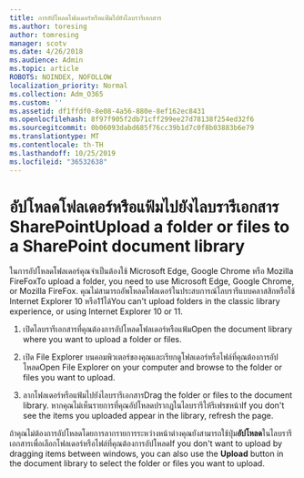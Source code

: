 ```yaml
---
title: การอัปโหลดโฟลเดอร์หรือแฟ้มไปยังไลบรารีเอกสาร
ms.author: toresing
author: tomresing
manager: scotv
ms.date: 4/26/2018
ms.audience: Admin
ms.topic: article
ROBOTS: NOINDEX, NOFOLLOW
localization_priority: Normal
ms.collection: Adm_O365
ms.custom: ''
ms.assetid: df1ffdf0-8e08-4a56-880e-8ef162ec8431
ms.openlocfilehash: 8f97f905f2db71cff299ee27d78138f254ed32f6
ms.sourcegitcommit: 0b06093dabd685f76cc39b1d7c0f8b03883b6e79
ms.translationtype: MT
ms.contentlocale: th-TH
ms.lasthandoff: 10/25/2019
ms.locfileid: "36532638"
---
```

# <a name="upload-a-folder-or-files-to-a-sharepoint-document-library"></a><span data-ttu-id="0aeb7-102">อัปโหลดโฟลเดอร์หรือแฟ้มไปยังไลบรารีเอกสาร SharePoint</span><span class="sxs-lookup"><span data-stu-id="0aeb7-102">Upload a folder or files to a SharePoint document library</span></span>

<span data-ttu-id="0aeb7-103">ในการอัปโหลดโฟลเดอร์คุณจำเป็นต้องใช้ Microsoft Edge, Google Chrome หรือ Mozilla FireFox</span><span class="sxs-lookup"><span data-stu-id="0aeb7-103">To upload a folder, you need to use Microsoft Edge, Google Chrome, or Mozilla FireFox.</span></span> <span data-ttu-id="0aeb7-104">คุณไม่สามารถอัพโหลดโฟลเดอร์ในประสบการณ์ไลบรารีแบบคลาสสิกหรือใช้ Internet Explorer 10 หรือ11ได้</span><span class="sxs-lookup"><span data-stu-id="0aeb7-104">You can't upload folders in the classic library experience, or using Internet Explorer 10 or 11.</span></span>
  
1. <span data-ttu-id="0aeb7-105">เปิดไลบรารีเอกสารที่คุณต้องการอัปโหลดโฟลเดอร์หรือแฟ้ม</span><span class="sxs-lookup"><span data-stu-id="0aeb7-105">Open the document library where you want to upload a folder or files.</span></span>
    
2. <span data-ttu-id="0aeb7-106">เปิด File Explorer บนคอมพิวเตอร์ของคุณและเรียกดูโฟลเดอร์หรือไฟล์ที่คุณต้องการอัปโหลด</span><span class="sxs-lookup"><span data-stu-id="0aeb7-106">Open File Explorer on your computer and browse to the folder or files you want to upload.</span></span>
    
3. <span data-ttu-id="0aeb7-107">ลากโฟลเดอร์หรือแฟ้มไปยังไลบรารีเอกสาร</span><span class="sxs-lookup"><span data-stu-id="0aeb7-107">Drag the folder or files to the document library.</span></span> <span data-ttu-id="0aeb7-108">หากคุณไม่เห็นรายการที่คุณอัปโหลดปรากฏในไลบรารีให้รีเฟรชหน้า</span><span class="sxs-lookup"><span data-stu-id="0aeb7-108">If you don't see the items you uploaded appear in the library, refresh the page.</span></span> 
    
<span data-ttu-id="0aeb7-109">ถ้าคุณไม่ต้องการอัปโหลดโดยการลากรายการระหว่างหน้าต่างคุณยังสามารถใช้ปุ่ม**อัปโหลด**ในไลบรารีเอกสารเพื่อเลือกโฟลเดอร์หรือไฟล์ที่คุณต้องการอัปโหลด</span><span class="sxs-lookup"><span data-stu-id="0aeb7-109">If you don't want to upload by dragging items between windows, you can also use the **Upload** button in the document library to select the folder or files you want to upload.</span></span> 
  

